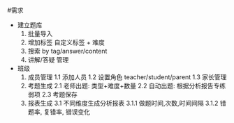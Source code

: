 #需求
* 建立题库
  1. 批量导入
  2. 增加标签  自定义标签 + 难度
  3. 搜索 by tag/answer/content
  4. 讲解/答疑 管理
* 班级
  1. 成员管理
    1.1 添加人员
    1.2 设置角色 teacher/student/parent
    1.3 家长管理
  2. 考题生成
    2.1 老师出题: 类型+难度+数量
    2.2 自动出题: 根据分析报告专练弱项
    2.3 考题保存
  3. 报表生成
    3.1 不同维度生成分析报表 
      3.1.1 做题时间,次数,时间间隔
      3.1.2 错题率, 复错率, 错误变化


